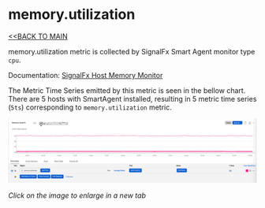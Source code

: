# memory.utilization

[<<BACK TO MAIN](https://github.com/kdroukman/ps_support/blob/master/lenovo/workshop/README.md)

memory.utilization metric is collected by SignalFx Smart Agent monitor type `cpu`.

Documentation: [SignalFx Host Memory Monitor](https://docs.signalfx.com/en/latest/integrations/agent/monitors/memory.html)

The Metric Time Series emitted by this metric is seen in the bellow chart. There are 5 hosts with SmartAgent installed, resulting in 5 metric time series (`5ts`) corresponding to `memory.utilization` metric.


![Host CPU Utilization Chart](https://github.com/kdroukman/ps_support/blob/master/lenovo/workshop/img/HostMemMetric.png?raw=true)

_Click on the image to enlarge in a new tab_
